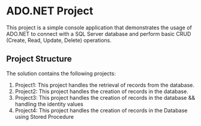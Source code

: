 # ADO.NET Project

This project is a simple console application that demonstrates the usage of ADO.NET to connect with a SQL Server database and perform basic CRUD (Create, Read, Update, Delete) operations.

## Project Structure
The solution contains the following projects:

1. Project1: This project handles the retrieval of records from the database.
2. Project2: This project handles the creation of records in the database.
3. Project3: This project handles the creation of records in the database && handling the identity values
4. Project4: This project handles the creation of records in the Database using Stored Procedure

